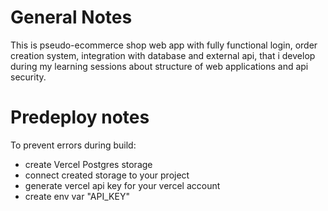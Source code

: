 # General Notes
This is pseudo-ecommerce shop web app with fully functional login, order creation system, integration with database and external api, that i develop during my learning sessions about structure of web applications and api security.

# Predeploy notes
To prevent errors during build:
- create Vercel Postgres storage
- connect created storage to your project
- generate vercel api key for your vercel account
- create env var "API_KEY" 